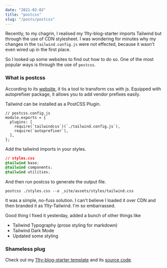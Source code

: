 ```yaml
---
date: "2021-02-02"
title: "postcss"
slug: "/posts/postcss"
---
```


Recently, to my chagrin, I realised my 11ty-blog-starter imports Tailwind but through the use of CDN stylesheet. I was wondering for minutes why my changes in the `tailwind.config.js` were not effected, because it wasn't even wired up in the first place.

So I looked up some websites to find out how to do so. One of the most popular ways is through the use of `postcss`.

### What is postcss
According to its [website](https://postcss.org/), it tis a tool to transform css with js. Equipped with autoprefixer package, it allows you to add vendor prefixes easily.

Tailwind can be installed as a PostCSS Plugin.

```
// postcss.config.js
module.exports = {
  plugins: [
    require(`tailwindcss`)(`./tailwind.config.js`),
    require(`autoprefixer`),
  ],
};
```

Add the tailwind imports in your styles.
```css
// styles.css
@tailwind base;
@tailwind components;
@tailwind utilities;
```

And then run postcss to generate the output file.
```
postcss ./styles.css --o _site/assets/styles/tailwind.css
```

It was a simple, no-fuss solution. I can't believe I loaded it over CDN and then branded it as 11ty-Tailwind. I'm so embarrassed.

Good thing I fixed it yesterday, added a bunch of other things like
- Tailwind Typography (prose styling for markdown)
- Tailwind Dark Mode
- Updated some styling

### Shameless plug
Check out my [11ty-blog-starter template](https://eleventy.rongying.coL) and its [source code](https://github.com/kohrongying/11ty-blog-starter).

